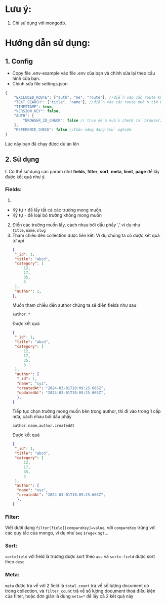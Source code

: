 # Lưu ý:
1. Chỉ sử dụng với mongodb.
# Hướng dẫn sử dụng: 
## 1. Config
- Copy file .env-example vào file .env của bạn và chỉnh sửa lại theo cấu hình của bạn.
- Chỉnh sửa file settings.json
 ```javascript
 {
     "EXCLUDED_ROUTE": ["auth", "me", "route"], //điền vào các route không muốn tạo ra permissions, auth, me và route là mặc định
     "TEXT_SEARCH": ["title", "name"], //điền vào các route muốn tìm kiếm bằng tiếng Việt
     "TIMESTAMP": true,
     "VERSION_KEY": false,
     "AUTH": {
         "BROWSER_ID_CHECK": false // true nếu muốn check cả browserId, bắt buộc phải truyền thêm browserId khi login và refreshToken
     },
     "REFERENCE_CHECK": false //Chức năng đang thử nghiệm
 }
 ```
 Lúc này bạn đã chạy được dự án lên


## 2. Sử dụng
I. Có thể sử dụng các param như **fields**, **filter**, **sort**, **meta**, **limit**, **page** để lấy được kết quả như ý.
 ### Fields:
 1. 
  - Ký tự `*` để lấy tất cả các trường mong muốn.
  - Ký tự `-` để loại bỏ trường không mong muốn

 2. Điền các trường muốn lấy, cách nhau bởi dấu phẩy ',' ví dụ như `title,name,slug`
 3. Tham chiếu đến collection được liên kết:
    Ví dụ chúng ta có được kết quả từ api
    ```json
    {
     "_id": 1,
     "title": "abcd",
     "category": [
         12,
         17,
         35,
         3
     ],
     "author": 1,            
    },
    ```
    Muốn tham chiếu đến author chúng ta sẽ điền fields như sau
    ```text
    author.*
    ```
    Được kết quả
    ```json
    {
     "_id": 1,
     "title": "abcd",
     "category": [
         12,
         17,
         35,
         3
     ],
     "author": {
      "_id": 1,
      "name": "xyz",
      "createdAt": "2024-03-01T10:09:25.665Z",
      "updatedAt": "2024-03-01T10:09:25.665Z",
      },            
    }
    ```
    Tiếp tục chọn trường mong muốn bên trong author, thì đi vào trong 1 cấp nữa, cách nhau bởi dấu phẩy
    ```text
    author.name,author.createdAt
    ```
    Được kết quả
    ```json
    {
     "_id": 1,
     "title": "abcd",
     "category": [
         12,
         17,
         35,
         3
     ],
     "author": {
      "name": "xyz",
      "createdAt": "2024-03-01T10:09:25.665Z",
      },            
    }
    ```
 ### Filter: 
 Viết dưới dạng `filter[field][compareKey]=value`, với `compareKey` trùng với các quy tắc của mongo, ví dụ như `$eq` `$regex` `$gt`...

 ### Sort: 
 `sort=field` với field là trường được sort theo `asc` và `sort=-field` được sort theo `desc`.

 ### Meta: 
 `meta` được trả về với 2 field là `total_count` trả về số lượng document có trong collection, và `filter_count` trả về số lượng document thoả điều kiện của filter, hoặc đơn giản là dùng `meta=*` để lấy cả 2 kết quả này
